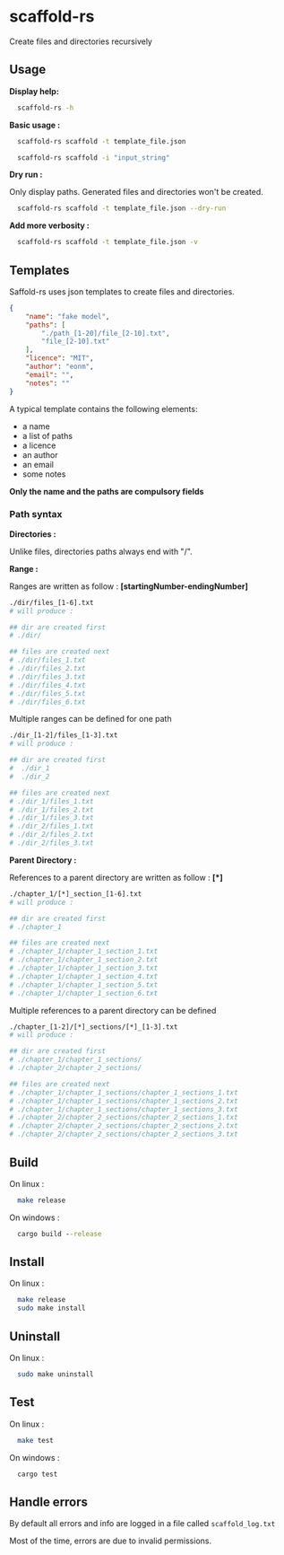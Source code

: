 # scaffold-rs

Create files and directories recursively

## Usage

__Display help:__

```sh
  scaffold-rs -h
```

__Basic usage :__

```sh
  scaffold-rs scaffold -t template_file.json
```

```sh
  scaffold-rs scaffold -i "input_string"
```

__Dry run :__

Only display paths. Generated files and directories won't be created.

```sh
  scaffold-rs scaffold -t template_file.json --dry-run
```

__Add more verbosity :__

```sh
  scaffold-rs scaffold -t template_file.json -v
```

## Templates

Saffold-rs uses json templates to create files and directories.

```json
{
	"name": "fake model",
	"paths": [
		"./path_[1-20]/file_[2-10].txt",
		"file_[2-10].txt"
	],
	"licence": "MIT",
	"author": "eonm",
	"email": "",
	"notes": ""
}
```

A typical template contains the following elements:
* a name
* a list of paths
* a licence
* an author
* an email
* some notes

__Only the name and the paths are compulsory fields__

### Path syntax

__Directories :__

Unlike files, directories paths always end with "/".

__Range :__

Ranges are written as follow : __[startingNumber-endingNumber]__

```sh
./dir/files_[1-6].txt
# will produce :

## dir are created first
# ./dir/

## files are created next
# ./dir/files_1.txt
# ./dir/files_2.txt
# ./dir/files_3.txt
# ./dir/files_4.txt
# ./dir/files_5.txt
# ./dir/files_6.txt
```
Multiple ranges can be defined for one path

```sh
./dir_[1-2]/files_[1-3].txt
# will produce :

## dir are created first
#  ./dir_1
#  ./dir_2

## files are created next
# ./dir_1/files_1.txt
# ./dir_1/files_2.txt
# ./dir_1/files_3.txt
# ./dir_2/files_1.txt
# ./dir_2/files_2.txt
# ./dir_2/files_3.txt
```

__Parent Directory :__

References to a parent directory are written as follow : __[*]__

```sh
./chapter_1/[*]_section_[1-6].txt
# will produce :

## dir are created first
# ./chapter_1

## files are created next
# ./chapter_1/chapter_1_section_1.txt
# ./chapter_1/chapter_1_section_2.txt
# ./chapter_1/chapter_1_section_3.txt
# ./chapter_1/chapter_1_section_4.txt
# ./chapter_1/chapter_1_section_5.txt
# ./chapter_1/chapter_1_section_6.txt
```

Multiple references to a parent directory can be defined

```sh
./chapter_[1-2]/[*]_sections/[*]_[1-3].txt
# will produce :

## dir are created first
# ./chapter_1/chapter_1_sections/
# ./chapter_2/chapter_2_sections/

## files are created next
# ./chapter_1/chapter_1_sections/chapter_1_sections_1.txt
# ./chapter_1/chapter_1_sections/chapter_1_sections_2.txt
# ./chapter_1/chapter_1_sections/chapter_1_sections_3.txt
# ./chapter_2/chapter_2_sections/chapter_2_sections_1.txt
# ./chapter_2/chapter_2_sections/chapter_2_sections_2.txt
# ./chapter_2/chapter_2_sections/chapter_2_sections_3.txt
```

## Build

On linux :

```sh
  make release
```

On windows :

```cmd
  cargo build --release
```

## Install

On linux :

```sh
  make release
  sudo make install
```

## Uninstall

On linux :

```sh
  sudo make uninstall
```

## Test

On linux :

```sh
  make test
```

On windows :

```cmd
  cargo test
```

## Handle errors

By default all errors and info are logged in a file called `scaffold_log.txt`

Most of the time, errors are due to invalid permissions.
